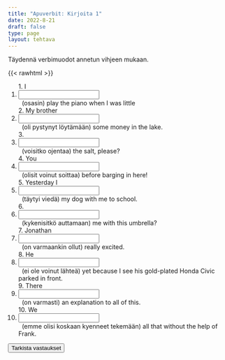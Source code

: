 ```yaml
---
title: "Apuverbit: Kirjoita 1"
date: 2022-8-21
draft: false
type: page
layout: tehtava
---
```


Täydennä verbimuodot annetun vihjeen mukaan.

{{< rawhtml >}}
<div class="tehtava">
<form autocomplete="off">
  <ol>
  
<section>
1. I&nbsp;<li><input id="q1" type="text"/><span></span></li>&nbsp; (osasin) play the piano when I was little
</section>
<section>
2. My brother &nbsp;<li><input id="q2" type="text"/><span></span></li>&nbsp; (oli pystynyt löytämään) some money in the lake.
</section>
<section>
3. &nbsp;<li><input id="q3" type="text"/><span></span></li>&nbsp; (voisitko ojentaa) the salt, please?
</section>
<section>
4. You &nbsp;<li><input id="q4" type="text"/><span></span></li>&nbsp; (olisit voinut soittaa) before barging in here!
</section>
<section>
5. Yesterday I&nbsp;<li><input id="q5" type="text"/><span></span></li>&nbsp; (täytyi viedä) my dog with me to school.
</section>
<section>
6. &nbsp;<li><input id="q6" type="text"/><span></span></li>&nbsp; (kykenisitkö auttamaan) me with this umbrella?
</section>
<section>
7. Jonathan &nbsp;<li><input id="q7" type="text"/><span></span></li>&nbsp; (on varmaankin 
ollut) really excited.
</section>
<section>
8. He  &nbsp;<li><input id="q8" type="text"/><span></span></li>&nbsp; (ei ole voinut lähteä) yet because I see his gold-plated Honda Civic parked in front.
</section>
<section>
9. There &nbsp;<li><input id="q9" type="text"/><span></span></li>&nbsp; (on varmasti) an explanation to all of this.
</section>
<section>
10. We &nbsp;<li><input id="q10" type="text"/><span></span></li>&nbsp; (emme olisi koskaan kyenneet tekemään) all that without the help of Frank. </ol>
  
 <link rel="stylesheet" type="text/css" href="/css/kirjoita1.css"/>

<div id="buttonWrapper">
   <input type="submit" id="submit" value="Tarkista vastaukset" />
   </div>
</form>

</div>


<script>
var answers = {
  "q1": ["could", "was able to play"],
  "q2": ["had been able to find"],
  "q3": ["could you pass"],
  "q4": ["could have called"],
  "q5": ["had to take"],
  "q6": ["would you be able to help"],
  "q7": ["must have been"],
  "q8": ["can't have left", "cannot have left"],
  "q9": ["must be"],
  "q10": ["would never have been able to do", "would have never been able to do"],
};

function markAnswers() {
  $("input[type='text']").each(function() {
    console.log($.inArray(this.value, answers[this.id]));
    if ($.inArray(this.value.toLowerCase().trim(), answers[this.id]) === -1) {
      $(this).parent()[0].setAttribute("class", "vaarin");
    } else {
      $(this).parent()[0].setAttribute("class", "oikein");
    }
  })
}

$("form").on("submit", function(e) {
  e.preventDefault();
  markAnswers();
});

const input = document.querySelector('.tehtava input');
const span = document.querySelector('.tehtava span');

document.querySelectorAll("input").forEach(elem => elem.addEventListener('input', function (event) {
    span.innerHTML = this.value.replace(/\s/g, '&nbsp;');
    this.style.width = span.offsetWidth + 'px';
}));

</script>
</rawhtml>